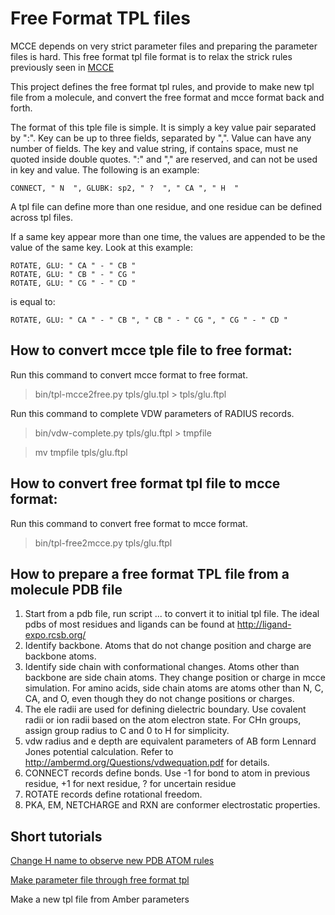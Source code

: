 # Free Format TPL files
MCCE depends on very strict parameter files and preparing the parameter files is hard. This free format tpl file format is to relax the strick rules previously seen in [MCCE](https://github.com/GunnerLab/mcce-develop)

This project defines the free format tpl rules, and provide to make new tpl file from a molecule, and convert the free format and mcce format back and forth.

The format of this tple file is simple. It is simply a key value pair separated by ":". Key can be up to three fields, separated by ",". Value can have any number of fields. The key and value string, if contains space, must ne quoted inside double quotes. ":" and "," are reserved, and can not be used in key and value. The following is an example:

```CONNECT, " N  ", GLUBK: sp2, " ?  ", " CA ", " H  "```

A tpl file can define more than one residue, and one residue can be defined across tpl files.

If a same key appear more than one time, the values are appended to be the value of the same key. Look at this example:

```
ROTATE, GLU: " CA " - " CB "
ROTATE, GLU: " CB " - " CG "
ROTATE, GLU: " CG " - " CD "
```

is equal to:

```ROTATE, GLU: " CA " - " CB ", " CB " - " CG ", " CG " - " CD "```



## How to convert mcce tple file to free format:
Run this command to convert mcce format to free format.
>bin/tpl-mcce2free.py tpls/glu.tpl > tpls/glu.ftpl 

Run this command to complete VDW parameters of RADIUS records.
>bin/vdw-complete.py tpls/glu.ftpl > tmpfile

>mv tmpfile tpls/glu.ftpl


## How to convert free format tpl file to mcce format:
Run this command to convert free format to mcce format.
>bin/tpl-free2mcce.py tpls/glu.ftpl


## How to prepare a free format TPL file from a molecule PDB file
1. Start from a pdb file, run script ... to convert it to initial tpl file. The ideal pdbs of most residues and ligands
can be found at http://ligand-expo.rcsb.org/
2. Identify backbone. Atoms that do not change position and charge are backbone atoms.
3. Identify side chain with conformational changes. Atoms other than backbone are side chain atoms. They
change position or charge in mcce simulation. For amino acids, side chain atoms are atoms other than
N, C, CA, and O, even though they do not change positions or charges.
4. The ele radii are used for defining dielectric boundary. Use covalent radii or ion radii based on the atom
electron state. For CHn groups, assign group radius to C and 0 to H for simplicity.
5. vdw radius and e depth are equivalent parameters of AB form Lennard Jones potential calculation. Refer to
http://ambermd.org/Questions/vdwequation.pdf for details.
6. CONNECT records define bonds. Use -1 for bond to atom in previous residue, +1 for next residue, ? for uncertain
residue
7. ROTATE records define rotational freedom.
8. PKA, EM, NETCHARGE and RXN are conformer electrostatic properties.


## Short tutorials
[Change H name to observe new PDB ATOM rules](https://github.com/newbooks/free-format-tpl/blob/master/example1.md)

[Make parameter file through free format tpl](https://github.com/newbooks/free-format-tpl/blob/master/example2.md)

Make a new tpl file from Amber parameters
